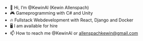 - 👋 Hi, I’m @KewinAl (Kewin Allenspach)
- 🎮 Gameprogramming with C# and Unity
- 🔥 Fullstack Webdevelopment with React, Django and Docker
- 🖥️ I am available for hire
- 📫 How to reach me @KewinAl or allenspachkewin@gmail.com

<!---
KewinAl/KewinAl is a ✨ special ✨ repository because its `README.md` (this file) appears on your GitHub profile.
You can click the Preview link to take a look at your changes.
--->
